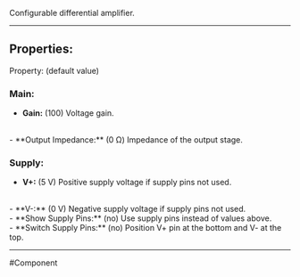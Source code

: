 Configurable differential  amplifier.

---

## Properties:

Property: (default value)

### Main:
- **Gain:** (100)
   Voltage gain.
<br>
- **Output Impedance:** (0 Ω)
   Impedance of the output stage.

### Supply:
- **V+:** (5 V)
   Positive supply voltage if supply pins not used.
<br>
- **V-:** (0 V)
   Negative supply voltage if supply pins not used.
<br>
- **Show Supply Pins:** (no)
   Use supply pins instead of values above.
<br>
- **Switch Supply Pins:** (no)
   Position V+ pin at the bottom and V- at the top.

---

#Component 